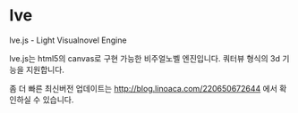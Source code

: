 # lve
lve.js - Light Visualnovel Engine

lve.js는 html5의 canvas로 구현 가능한 비주얼노벨 엔진입니다.
쿼터뷰 형식의 3d 기능을 지원합니다.

좀 더 빠른 최신버전 업데이트는
http://blog.linoaca.com/220650672644 에서 확인하실 수 있습니다.
